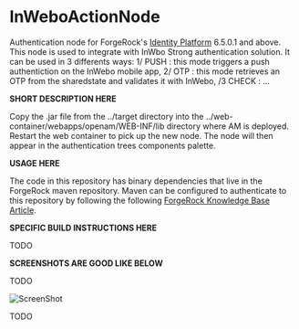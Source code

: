 <!--
 * The contents of this file are subject to the terms of the Common Development and
 * Distribution License (the License). You may not use this file except in compliance with the
 * License.
 *
 * You can obtain a copy of the License at legal/CDDLv1.0.txt. See the License for the
 * specific language governing permission and limitations under the License.
 *
 * When distributing Covered Software, include this CDDL Header Notice in each file and include
 * the License file at legal/CDDLv1.0.txt. If applicable, add the following below the CDDL
 * Header, with the fields enclosed by brackets [] replaced by your own identifying
 * information: "Portions copyright [year] [name of copyright owner]".
 *
 * Copyright 2019 ForgeRock AS.
-->
# InWeboActionNode

Authentication node for ForgeRock's [Identity Platform][forgerock_platform] 6.5.0.1 and above. This node is used to integrate with InWbo Strong authentication solution. It can be used in 3 differents ways: 1/ PUSH : this mode triggers a push authentiction on the InWebo mobile app, 2/ OTP : this mode retrieves an OTP from the sharedstate and validates it with InWebo, /3 CHECK : ... 

**SHORT DESCRIPTION HERE**


Copy the .jar file from the ../target directory into the ../web-container/webapps/openam/WEB-INF/lib directory where AM is deployed.  Restart the web container to pick up the new node.  The node will then appear in the authentication trees components palette.


**USAGE HERE**


The code in this repository has binary dependencies that live in the ForgeRock maven repository. Maven can be configured to authenticate to this repository by following the following [ForgeRock Knowledge Base Article](https://backstage.forgerock.com/knowledge/kb/article/a74096897).

**SPECIFIC BUILD INSTRUCTIONS HERE**

TODO

**SCREENSHOTS ARE GOOD LIKE BELOW**

TODO

![ScreenShot](./example.png)

TODO

[forgerock_platform]: https://www.forgerock.com/platform/  
